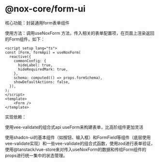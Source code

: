 # @nox-core/form-ui

核心功能：封装通用form表单组件

使用方法：调用useNoxForm 方法，传入相关的表单配置项，在页面上渲染返回的Form组件，如下：

```vue
<script setup lang="ts">
const [Form, formApi] = useNoxForm(
  reactive({
    commonConfig: {
      hideLabel: true,
      hideRequiredMark: true,
    },
    schema: computed(() => props.formSchema),
    showDefaultActions: false,
  }),
);
</script>
<template>
	<Form />
</template>
```

实现依赖：

使用vee-validate的组合式api useForm来构建表单，比高阶组件更加灵活

使用shadcn-ui的基本组件（如按钮、输入框）和FormField等组件（底层使用vee-validate实现）和一些vee-validate的组合式函数，使用zod进行表单验证，使用@tanstack/vue-store来对传入useNoxForm的数据和传给Form组件的props进行统一集中的状态管理。